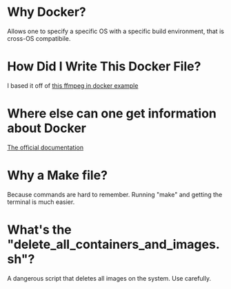 # Why Docker?
Allows one to specify a specific OS with a specific build environment, that is cross-OS compatibile.

# How Did I Write This Docker File?
I based it off of [this ffmpeg in docker example](https://github.com/jrottenberg/ffmpeg)

# Where else can one get information about Docker
[The official documentation](https://docs.docker.com/)

# Why a Make file?
Because commands are hard to remember. Running "make" and getting the terminal 
is much easier.

# What's the "delete_all_containers_and_images.sh"?
A dangerous script that deletes all images on the system. Use carefully.

